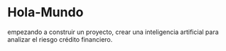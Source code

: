 # Hola-Mundo
empezando a construir un proyecto, crear una inteligencia artificial para analizar el riesgo crédito financiero.
